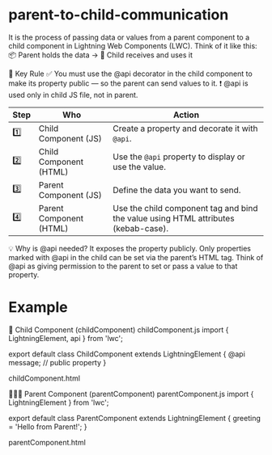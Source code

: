 # parent-to-child-communication

It is the process of passing data or values from a parent component to a child component in Lightning Web Components (LWC).
Think of it like this:
📦 Parent holds the data → 🧒 Child receives and uses it

🔑 Key Rule
✅ You must use the @api decorator in the child component to make its property public — so the parent can send values to it.
❗ @api is used only in child JS file, not in parent.

| Step | Who                     | Action                                                                             |
| ---- | ----------------------- | ---------------------------------------------------------------------------------- |
| 1️⃣  | Child Component (JS)    | Create a property and decorate it with `@api`.                                     |
| 2️⃣  | Child Component (HTML)  | Use the `@api` property to display or use the value.                               |
| 3️⃣  | Parent Component (JS)   | Define the data you want to send.                                                  |
| 4️⃣  | Parent Component (HTML) | Use the child component tag and bind the value using HTML attributes (kebab-case). |

💡 Why is @api needed?
It exposes the property publicly.
Only properties marked with @api in the child can be set via the parent’s HTML tag.
Think of @api as giving permission to the parent to set or pass a value to that property.




# Example
🧒 Child Component (childComponent)
childComponent.js
import { LightningElement, api } from 'lwc';

export default class ChildComponent extends LightningElement {
    @api message; // public property
}

childComponent.html
<template>
    <p>The message from parent is: {message}</p>
</template>

👨‍👩‍👧 Parent Component (parentComponent)
parentComponent.js
import { LightningElement } from 'lwc';

export default class ParentComponent extends LightningElement {
    greeting = 'Hello from Parent!';
}

parentComponent.html
<template>
    <!-- Pass data to child -->
    <c-child-component message={greeting}></c-child-component>
</template>
